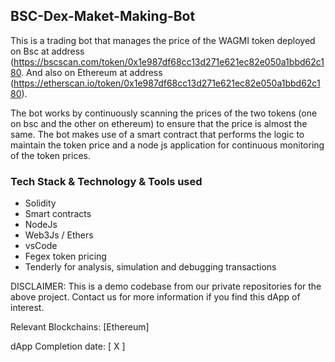 ## BSC-Dex-Maket-Making-Bot

This is a trading bot that manages the price of the WAGMI token deployed on Bsc at address (https://bscscan.com/token/0x1e987df68cc13d271e621ec82e050a1bbd62c180. 
And also on Ethereum at address (https://etherscan.io/token/0x1e987df68cc13d271e621ec82e050a1bbd62c180). 


The bot works by continuously scanning the prices of the two tokens (one on bsc and the other on ethereum) to ensure that the price is almost the same.
The bot makes use of a smart contract that performs the logic to maintain the token price and a node js application for continuous monitoring of the token prices.

### Tech Stack & Technology & Tools used
- Solidity
- Smart contracts
- NodeJs
- Web3Js / Ethers
- vsCode
- Fegex token pricing
- Tenderly for analysis, simulation and debugging transactions 


DISCLAIMER: This is a demo codebase from our private repositories for the above project. Contact us for more information if you find this dApp of interest.

Relevant Blockchains: [Ethereum]

dApp Completion date: [ X ]
